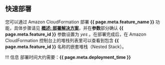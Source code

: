 ## 快速部署

您可以通过 Amazon CloudFormation 部署 **{{ page.meta.feature_name }}** 功能，具体步骤请见 [**概述: 部署解决方案**](deployment-zh.md)，并在**参数**部分确认 **{{ page.meta.feature_id }}** 参数设置为 *yes* 。在部署完成后，在 Amazon CloudFormation 控制台上的堆栈列表里可以查看到包含 **{{ page.meta.feature_id }}** 名称的嵌套堆栈（Nested Stack）。

!!! 信息
    部署时间大约需要：**{{ page.meta.deployment_time }}**

